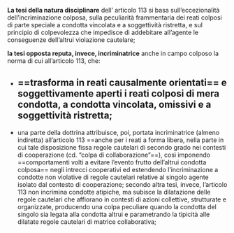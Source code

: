 **La tesi della natura disciplinare** dell’ articolo 113 si basa sull’eccezionalità dell’incriminazione colposa, sulla peculiarità frammentaria dei reati colposi di parte speciale a condotta vincolata e a soggettività ristretta, e sul principio di colpevolezza che impedisce di addebitare all’agente le conseguenze dell’altrui violazione cautelare;


**la tesi opposta reputa, invece, incriminatrice** anche in campo colposo la norma di cui all’articolo 113, che: 
- ==trasforma in reati causalmente orientati== e soggettivamente aperti i reati colposi di mera condotta, a condotta vincolata, omissivi e a soggettività ristretta; 
	- 
- una parte della dottrina attribuisce, poi, portata incriminatrice (almeno indiretta) all’articolo 113 ==anche per i reati a forma libera, nella parte in cui tale disposizione fissa regole cautelari di secondo grado nei contesti di cooperazione (cd. “colpa di collaborazione”==), così imponendo ==comportamenti volti a evitare l’evento frutto dell’altrui condotta colposa== negli intrecci cooperativi ed estendendo l’incriminazione a condotte non violative di regole cautelari relative al singolo agente isolato dal contesto di cooperazione; secondo altra tesi, invece, l’articolo 113 non incrimina condotte atipiche, ma subisce la dilatazione delle regole cautelari che affiorano in contesti di azioni collettive, strutturate e organizzate, producendo una colpa peculiare quando la condotta del singolo sia legata alla condotta altrui e parametrando la tipicità alle dilatate regole cautelari di matrice collaborativa;